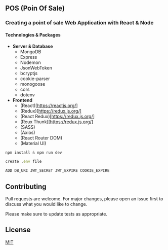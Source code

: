 ## POS (Poin Of Sale)

### **Creating a point of sale Web Application with React & Node**

#### Technologies & Packages

- **Server & Database**
  - MongoDB
  - Express
  - Nodemon
  - JsonWebToken
  - bcryptjs
  - cookie-parser
  - monogoose
  - cors
  - dotenv
- **Frontend**
  - (React)[https://reactjs.org/]
  - (Redux)[https://redux.js.org/]
  - (React Redux)[https://redux.js.org/]
  - (Reux Thunk)[https://redux.js.org/]
  - (SASS)
  - (Axios)
  - (React Router DOM)
  - (Material UI)

```javascript
npm install & npm run dev

create .env file

ADD DB_URI JWT_SECRET JWT_EXPIRE COOKIE_EXPIRE

```

## Contributing

Pull requests are welcome. For major changes, please open an issue first to discuss what you would like to change.

Please make sure to update tests as appropriate.

## License

[MIT](https://choosealicense.com/licenses/mit/)
